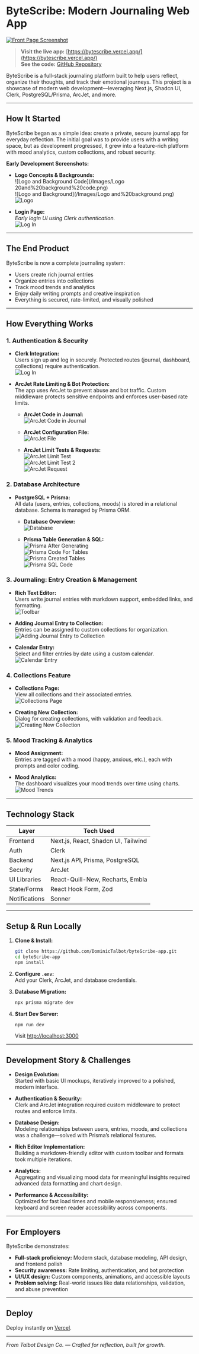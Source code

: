 # ByteScribe: Modern Journaling Web App

[![Front Page Screenshot](public/Images/Frontpage.png)](https://bytescribe.vercel.app/)

> **Visit the live app:** [https://bytescribe.vercel.app/](https://bytescribe.vercel.app/)  
> **See the code:** [GitHub Repository](https://github.com/DominicTalbot/byteScribe-app)

ByteScribe is a full-stack journaling platform built to help users reflect, organize their thoughts, and track their emotional journeys. This project is a showcase of modern web development—leveraging Next.js, Shadcn UI, Clerk, PostgreSQL/Prisma, ArcJet, and more.

---

## How It Started

ByteScribe began as a simple idea: create a private, secure journal app for everyday reflection. The initial goal was to provide users with a writing space, but as development progressed, it grew into a feature-rich platform with mood analytics, custom collections, and robust security.

**Early Development Screenshots:**

- **Logo Concepts & Backgrounds:**  
  ![Logo and Background Code](/Images/Logo 20and%20background%20code.png)  
  ![Logo and Background](/Images/Logo and%20background.png)  
  ![Logo](public/Images/Logo.png)

- **Login Page:**  
  _Early login UI using Clerk authentication._  
  ![Log In](public/Images/Log%20in.png)

---

## The End Product

ByteScribe is now a complete journaling system:

- Users create rich journal entries
- Organize entries into collections
- Track mood trends and analytics
- Enjoy daily writing prompts and creative inspiration
- Everything is secured, rate-limited, and visually polished

---

## How Everything Works

### 1. Authentication & Security

- **Clerk Integration:**  
  Users sign up and log in securely. Protected routes (journal, dashboard, collections) require authentication.  
  ![Log In](public/Images/Log%20in.png)

- **ArcJet Rate Limiting & Bot Protection:**  
  The app uses ArcJet to prevent abuse and bot traffic. Custom middleware protects sensitive endpoints and enforces user-based rate limits.

  - **ArcJet Code in Journal:**  
    ![ArcJet Code in Journal](public/Images/ArcJet%20code%20in%20journal.png)

  - **ArcJet Configuration File:**  
    ![ArcJet File](public\Images\ArcJet%20file%20.png)

  - **ArcJet Limit Tests & Requests:**  
    ![ArcJet Limit Test](public/Images/ArcJet%20Limit%20Test.png)  
    ![ArcJet Limit Test 2](public/Images/ArcJet%20Limit%20Test%202.png)  
    ![ArcJet Request](public/Images/ArcJet%20request.png)

### 2. Database Architecture

- **PostgreSQL + Prisma:**  
  All data (users, entries, collections, moods) is stored in a relational database. Schema is managed by Prisma ORM.

  - **Database Overview:**  
    ![Database](public/Images/Database.png)

  - **Prisma Table Generation & SQL:**  
    ![Prisma After Generating](public/Images/Prisma-afterGenerating.png)  
    ![Prisma Code For Tables](public/Images/Prisma-codeForTables.png)  
    ![Prisma Created Tables](public/Images/Prisma-createdTables.png)  
    ![Prisma SQL Code](public/Images/Prisma-sqlCode.png)

### 3. Journaling: Entry Creation & Management

- **Rich Text Editor:**  
  Users write journal entries with markdown support, embedded links, and formatting.  
  ![Toolbar](public/Images/Toolbar.png)

- **Adding Journal Entry to Collection:**  
  Entries can be assigned to custom collections for organization.  
  ![Adding Journal Entry to Collection](public/Images/Adding%20journal%20entry%20to%20collection%20.png)

- **Calendar Entry:**  
  Select and filter entries by date using a custom calendar.  
  ![Calendar Entry](public/Images/Calendar%20entry.png)

### 4. Collections Feature

- **Collections Page:**  
  View all collections and their associated entries.  
  ![Collections Page](public/Images/Collections%20page.png)

- **Creating New Collection:**  
  Dialog for creating collections, with validation and feedback.  
  ![Creating New Collection](public/Images/Creating%20new%20collection.png)

### 5. Mood Tracking & Analytics

- **Mood Assignment:**  
  Entries are tagged with a mood (happy, anxious, etc.), each with prompts and color coding.

- **Mood Analytics:**  
  The dashboard visualizes your mood trends over time using charts.  
  ![Mood Trends](public/Images/Mood%20analytics.png)

---

## Technology Stack

| Layer         | Tech Used                           |
| ------------- | ----------------------------------- |
| Frontend      | Next.js, React, Shadcn UI, Tailwind |
| Auth          | Clerk                               |
| Backend       | Next.js API, Prisma, PostgreSQL     |
| Security      | ArcJet                              |
| UI Libraries  | React-Quill-New, Recharts, Embla    |
| State/Forms   | React Hook Form, Zod                |
| Notifications | Sonner                              |

---

## Setup & Run Locally

1. **Clone & Install:**

   ```bash
   git clone https://github.com/DominicTalbot/byteScribe-app.git
   cd byteScribe-app
   npm install
   ```

2. **Configure `.env`:**  
   Add your Clerk, ArcJet, and database credentials.

3. **Database Migration:**

   ```bash
   npx prisma migrate dev
   ```

4. **Start Dev Server:**
   ```bash
   npm run dev
   ```
   Visit [http://localhost:3000](http://localhost:3000)

---

## Development Story & Challenges

- **Design Evolution:**  
  Started with basic UI mockups, iteratively improved to a polished, modern interface.

- **Authentication & Security:**  
  Clerk and ArcJet integration required custom middleware to protect routes and enforce limits.

- **Database Design:**  
  Modeling relationships between users, entries, moods, and collections was a challenge—solved with Prisma’s relational features.

- **Rich Editor Implementation:**  
  Building a markdown-friendly editor with custom toolbar and formats took multiple iterations.

- **Analytics:**  
  Aggregating and visualizing mood data for meaningful insights required advanced data formatting and chart design.

- **Performance & Accessibility:**  
  Optimized for fast load times and mobile responsiveness; ensured keyboard and screen reader accessibility across components.

---

## For Employers

ByteScribe demonstrates:

- **Full-stack proficiency:** Modern stack, database modeling, API design, and frontend polish
- **Security awareness:** Rate limiting, authentication, and bot protection
- **UI/UX design:** Custom components, animations, and accessible layouts
- **Problem solving:** Real-world issues like data relationships, validation, and abuse prevention

---

## Deploy

Deploy instantly on [Vercel](https://vercel.com/new?utm_medium=default-template&filter=next.js&utm_source=create-next-app&utm_campaign=create-next-app-readme).

---

_From Talbot Design Co. — Crafted for reflection, built for growth._

